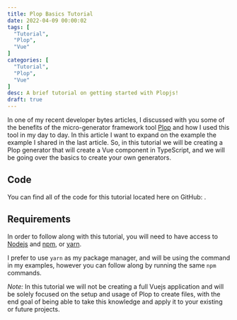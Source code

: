 ```yaml
---
title: Plop Basics Tutorial
date: 2022-04-09 00:00:02
tags: [
  "Tutorial",
  "Plop",
  "Vue"
]
categories: [
  "Tutorial",
  "Plop",
  "Vue"
]
desc: A brief tutorial on getting started with Plopjs!
draft: true
---
```


In one of my recent developer bytes articles, I discussed with you some of the benefits of the micro-generator framework tool [Plop](https://github.com/plopjs/plop) and how I used this tool in my day to day. In this article I want to expand on the example the example I shared in the last article. So, in this tutorial we will be creating a Plop generator that will create a Vue component in TypeScript, and we will be going over the basics to create your own generators.

## Code

You can find all of the code for this tutorial located here on GitHub: []().

## Requirements

In order to follow along with this tutorial, you will need to have access to [Nodejs](https://nodejs.org/en/) and [npm](https://www.npmjs.com/), or [yarn](https://yarnpkg.com/).

I prefer to use `yarn` as my package manager, and will be using the command in my examples, however you can follow along by running the same `npm` commands.

*Note:* In this tutorial we will not be creating a full Vuejs application and will be solely focused on the setup and usage of Plop to create files, with the end goal of being able to take this knowledge and apply it to your existing or future projects.
